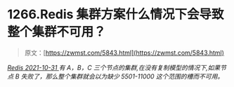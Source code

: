 <!--yml
category: 未分类
date: 0001-01-01 00:00:00
-->

# 1266.Redis 集群方案什么情况下会导致整个集群不可用？

> 原文：[https://zwmst.com/5843.html](https://zwmst.com/5843.html)

   [ *Redis* ](https://zwmst.com/redis)*[ <time datetime="2021-11-01T01:01:15+08:00"> 2021-10-31 </time> ](https://zwmst.com/5843.html)  有 A，B，C 三个节点的集群,在没有复制模型的情况下,如果节点 B 失败了，那么整个集群就会以为缺少 5501-11000 这个范围的槽而不可用。*